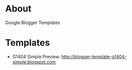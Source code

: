 About
=================
Google Blogger Templates

Templates
=================
- G1404 Simple Preview: http://blogger-template-g1404-simple.blogspot.com
